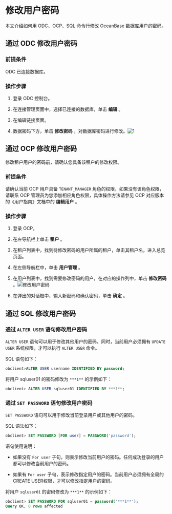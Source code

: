 # 修改用户密码

本文介绍如何用 ODC、OCP、SQL 命令行修改 OceanBase 数据库用户的密码。

## 通过 ODC 修改用户密码

### 前提条件

ODC 已连接数据库。

### 操作步骤

1. 登录 ODC 控制台。

2. 在连接管理页面中，选择已连接的数据库，单击 **编辑** 。

3. 在编辑链接页面。

4. 数据密码下方，单击 **修改密码** ，对数据库密码进行修改。![1](https://help-static-aliyun-doc.aliyuncs.com/assets/img/zh-CN/7431469461/p403450.png)

## 通过 OCP 修改用户密码

修改租户用户的密码前，请确认您具备该租户的修改权限。

### 前提条件

请确认当前 OCP 用户具备 `TENANT_MANAGER` 角色的权限，如果没有该角色权限，请联系 OCP 管理员为您添加相应角色权限，具体操作方法请参见 OCP 对应版本的《用户指南》文档中的 **编辑用户** 。

### 操作步骤

1. 登录 OCP。

2. 在左导航栏上单击 **租户** 。

3. 在租户列表中，找到待修改密码的用户所属的租户，单击其租户名，进入总览页面。

4. 在左侧导航栏中，单击 **用户管理** 。

5. 在用户列表中，找到需要修改密码的用户，在对应的操作列中，单击 **修改密码** 。![修改用户密码](https://help-static-aliyun-doc.aliyuncs.com/assets/img/zh-CN/9218123261/p281037.png)

6. 在弹出的对话框中，输入新密码和确认密码，单击 **确定** 。

## 通过 SQL 修改用户密码

### 通过 `ALTER USER` 语句修改用户密码

`ALTER USER` 语句可以用于修改其他用户的密码。同时，当前用户必须拥有 `UPDATE USER` 系统权限，才可以执行 `ALTER USER` 命令。

SQL 语句如下：

```sql
obclient>ALTER USER username IDENTIFIED BY password;
```

将用户 sqluser01 的密码修改为 `***1**` 的示例如下：

```sql
obclient> ALTER USER sqluser01 IDENTIFIED BY ***1**;
```

### 通过 `SET PASSWORD` 语句修改用户密码

`SET PASSWORD` 语句可以用于修改当前登录用户或其他用户的密码。

SQL 语法如下：

```sql
obclient> SET PASSWORD [FOR user] = PASSWORD('password');
```

语句使用说明：

* 如果没有 `For user` 子句，则表示修改当前用户的密码。任何成功登录的用户都可以修改当前用户的密码。

* 如果有 `For user` 子句，表示修改指定用户的密码。当前用户必须拥有全局的CREATE USER权限，才可以修改指定用户的密码。

将用户 `sqluser01` 的密码修改为 `***1**` 的示例如下：

```sql
obclient> SET PASSWORD FOR sqluser01 = password('***1**'); 
Query OK, 0 rows affected
```

